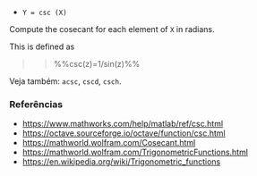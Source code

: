 * `Y = csc (X)`

Compute the cosecant for each element of `X` in radians.

This is defined as

>> %%csc(z)=1/sin(z)%%

Veja também: `acsc`, `cscd`, `csch`.

### Referências

* https://www.mathworks.com/help/matlab/ref/csc.html
* https://octave.sourceforge.io/octave/function/csc.html
* https://mathworld.wolfram.com/Cosecant.html
* https://mathworld.wolfram.com/TrigonometricFunctions.html
* https://en.wikipedia.org/wiki/Trigonometric_functions

